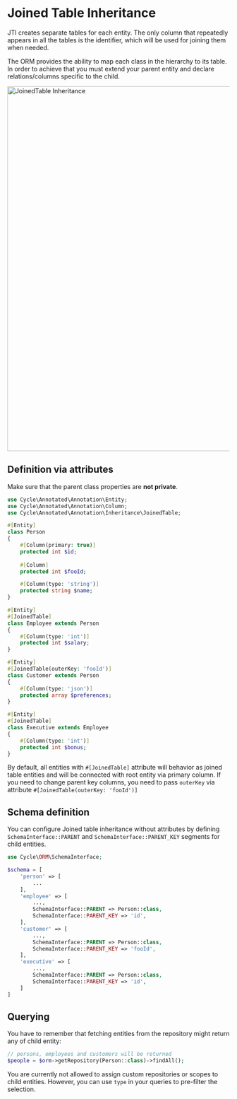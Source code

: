 # Joined Table Inheritance

JTI creates separate tables for each entity. The only column that repeatedly appears in all the tables is the
identifier, which will be used for joining them when needed.

The ORM provides the ability to map each class in the hierarchy to its table. In order to achieve that you must extend
your parent entity and declare relations/columns specific to the child.

<img width="826" alt="JoinedTable Inheritance" src="https://user-images.githubusercontent.com/773481/144869504-e3236f51-011e-448e-a02a-767880609bdb.png">

## Definition via attributes

Make sure that the parent class properties are **not private**.

```php
use Cycle\Annotated\Annotation\Entity;
use Cycle\Annotated\Annotation\Column;
use Cycle\Annotated\Annotation\Inheritance\JoinedTable;

#[Entity]
class Person
{
    #[Column(primary: true)]
    protected int $id;
    
    #[Column]
    protected int $fooId;

    #[Column(type: 'string')]
    protected string $name;
}

#[Entity]
#[JoinedTable]
class Employee extends Person
{
    #[Column(type: 'int')]
    protected int $salary;
}

#[Entity]
#[JoinedTable(outerKey: 'fooId')]
class Customer extends Person
{
    #[Column(type: 'json')]
    protected array $preferences;
}

#[Entity]
#[JoinedTable]
class Executive extends Employee
{
    #[Column(type: 'int')]
    protected int $bonus;
}
```

By default, all entities with `#[JoinedTable]` attribute will behavior as joined table entities and will be connected
with root entity via primary column. If you need to change parent key columns, you need to pass `outerKey` via
attribute `#[JoinedTable(outerKey: 'fooId')]`

## Schema definition

You can configure Joined table inheritance without attributes by defining `SchemaInterface::PARENT`
and `SchemaInterface::PARENT_KEY` segments for child entities.

```php
use Cycle\ORM\SchemaInterface;

$schema = [
    'person' => [
        ...
    ],
    'employee' => [
        ...,
        SchemaInterface::PARENT => Person::class,
        SchemaInterface::PARENT_KEY => 'id',
    ],
    'customer' => [
        ...,
        SchemaInterface::PARENT => Person::class,
        SchemaInterface::PARENT_KEY => 'fooId',
    ],
    'executive' => [
        ...,
        SchemaInterface::PARENT => Person::class,
        SchemaInterface::PARENT_KEY => 'id',
    ]
]
```

## Querying

You have to remember that fetching entities from the repository might return any of child entity:

```php
// persons, employees and customers will be returned
$people = $orm->getRepository(Person::class)->findAll();
```

You are currently not allowed to assign custom repositories or scopes to child entities. However, you can use `type` in
your queries to pre-filter the selection.
